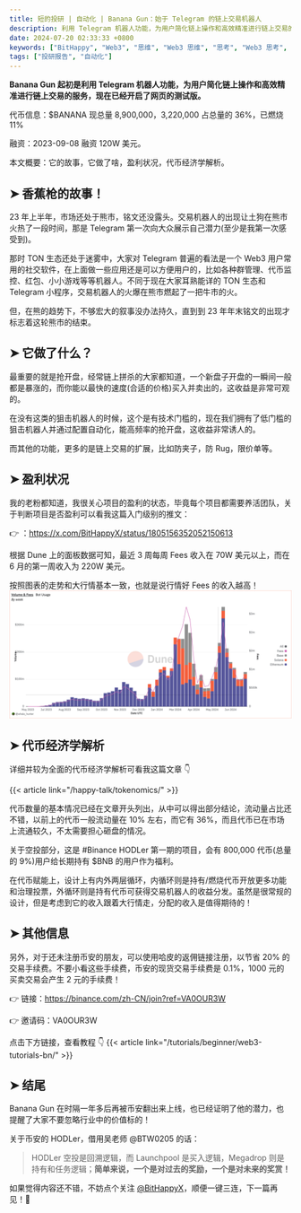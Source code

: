 ```yaml
---
title: 短的投研 | 自动化 | Banana Gun：始于 Telegram 的链上交易机器人
description: 利用 Telegram 机器人功能，为用户简化链上操作和高效精准进行链上交易的服务，现在已经开启了网页的测试版。
date: 2024-07-20 02:33:33 +0800
keywords: ["BitHappy", "Web3", "思维", "Web3 思维", "思考", "Web3 思考", "深度", "Web3 深度", "资料", "Web3 资料", "知识库", "Web3 知识库", "BANANA", "Banana Gun", "Telegram", "自动化", "BANANA 研报", "机器人"]
tags: ["投研报告", "自动化"]
---
```

**Banana Gun 起初是利用 Telegram 机器人功能，为用户简化链上操作和高效精准进行链上交易的服务，现在已经开启了网页的测试版。**

代币信息：$BANANA 现总量 8,900,000，3,220,000 占总量的 36%，已燃烧 11%

融资：2023-09-08 融资 120W 美元。

本文概要：它的故事，它做了啥，盈利状况，代币经济学解析。

## **➤ 香蕉枪的故事！**

23 年上半年，市场还处于熊市，铭文还没露头。交易机器人的出现让土狗在熊市火热了一段时间，那是 Telegram 第一次向大众展示自己潜力(至少是我第一次感受到)。

那时 TON 生态还处于迷雾中，大家对 Telegram 普遍的看法是一个 Web3 用户常用的社交软件，在上面做一些应用还是可以方便用户的，比如各种群管理、代币监控、红包、小小游戏等等机器人。不同于现在大家耳熟能详的 TON 生态和 Telegram 小程序，交易机器人的火爆在熊市燃起了一把牛市的火。

但，在熊的趋势下，不够宏大的叙事没办法持久，直到到 23 年年末铭文的出现才标志着这轮熊市的结束。

## **➤ 它做了什么？**

最重要的就是抢开盘，经常链上拼杀的大家都知道，一个新盘子开盘的一瞬间一般都是暴涨的，而你能以最快的速度(合适的价格)买入并卖出的，这收益是非常可观的。

在没有这类的狙击机器人的时候，这个是有技术门槛的，现在我们拥有了低门槛的狙击机器人并通过配置自动化，能高频率的抢开盘，这收益非常诱人的。

而其他的功能，更多的是链上交易的扩展，比如防夹子，防 Rug，限价单等。

## **➤ 盈利状况**

我的老粉都知道，我很关心项目的盈利的状态，毕竟每个项目都需要养活团队，关于判断项目是否盈利可以看我这篇入门级别的推文：

👉 ：<https://x.com/BitHappyX/status/1805156352052150613>

根据 Dune 上的面板数据可知，最近 3 周每周 Fees 收入在 70W 美元以上，而在 6 月的第一周收入为 220W 美元。

按照图表的走势和大行情基本一致，也就是说行情好 Fees 的收入越高！
![交易量和收入费用](volume-fees.png)

## **➤ 代币经济学解析**

详细并较为全面的代币经济学解析可看我这篇文章 👇

{{< article link="/happy-talk/tokenomics/" >}}

代币数量的基本情况已经在文章开头列出，从中可以得出部分结论，流动量占比还不错，以前上的代币一般流动量在 10% 左右，而它有 36%，而且代币已在市场上流通较久，不太需要担心砸盘的情况。

关于空投部分，这是 #Binance HODLer 第一期的项目，会有 800,000 代币(总量的 9%)用户给长期持有 $BNB 的用户作为福利。

在代币赋能上，设计上有内外两层循环，内循环则是持有/燃烧代币开放更多功能和治理投票，外循环则是持有代币可获得交易机器人的收益分发。虽然是很常规的设计，但是考虑到它的收入跟着大行情走，分配的收入是值得期待的！

## **➤ 其他信息**

另外，对于还未注册币安的朋友，可以使用哈皮的返佣链接注册，以节省 20% 的交易手续费。不要小看这些手续费，币安的现货交易手续费是 0.1%，1000 元的买卖交易会产生 2 元的手续费！

👉 链接：<https://binance.com/zh-CN/join?ref=VA0OUR3W>

👉 邀请码：VA0OUR3W

点击下方链接，查看教程 👇
{{< article link="/tutorials/beginner/web3-tutorials-bn/" >}}

## **➤ 结尾**

Banana Gun 在时隔一年多后再被币安翻出来上线，也已经证明了他的潜力，也提醒了大家不要忽略行业中的价值标的！

关于币安的 HODLer，借用吴老师 @BTW0205 的话：

> HODLer 空投是回溯逻辑，而 Launchpool 是买入逻辑，Megadrop 则是持有和任务逻辑；**简单来说，一个是对过去的奖励，一个是对未来的奖赏！**

如果觉得内容还不错，不妨点个关注 [@BitHappyX](https://x.com/intent/follow?screen_name=BitHappyX)，顺便一键三连，下一篇再见！👋
